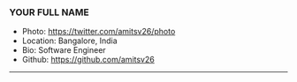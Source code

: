 ### YOUR FULL NAME
- Photo: https://twitter.com/amitsv26/photo
- Location: Bangalore, India
- Bio: Software Engineer
- Github: https://github.com/amitsv26
***
